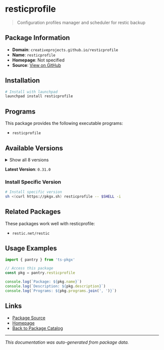 # resticprofile

> Configuration profiles manager and scheduler for restic backup

## Package Information

- **Domain**: `creativeprojects.github.io/resticprofile`
- **Name**: `resticprofile`
- **Homepage**: Not specified
- **Source**: [View on GitHub](https://github.com/pkgxdev/pantry/tree/main/projects/creativeprojects.github.io/resticprofile/package.yml)

## Installation

```bash
# Install with launchpad
launchpad install resticprofile
```

## Programs

This package provides the following executable programs:

- `resticprofile`

## Available Versions

<details>
<summary>Show all 8 versions</summary>

- `0.31.0`, `0.30.1`, `0.30.0`, `0.29.1`, `0.29.0`
- `0.28.1`, `0.28.0`, `0.27.1`

</details>

**Latest Version**: `0.31.0`

### Install Specific Version

```bash
# Install specific version
sh <(curl https://pkgx.sh) resticprofile -- $SHELL -i
```

## Related Packages

These packages work well with resticprofile:

- `restic.net/restic`

## Usage Examples

```typescript
import { pantry } from 'ts-pkgx'

// Access this package
const pkg = pantry.resticprofile

console.log(`Package: ${pkg.name}`)
console.log(`Description: ${pkg.description}`)
console.log(`Programs: ${pkg.programs.join(', ')}`)
```

## Links

- [Package Source](https://github.com/pkgxdev/pantry/tree/main/projects/creativeprojects.github.io/resticprofile/package.yml)
- [Homepage](#)
- [Back to Package Catalog](../package-catalog.md)

---

*This documentation was auto-generated from package data.*

